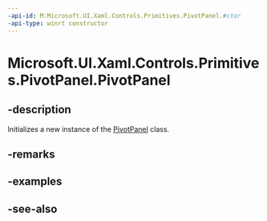 ```yaml
---
-api-id: M:Microsoft.UI.Xaml.Controls.Primitives.PivotPanel.#ctor
-api-type: winrt constructor
---
```


<!-- Method syntax
public PivotPanel()
-->

# Microsoft.UI.Xaml.Controls.Primitives.PivotPanel.PivotPanel

## -description
Initializes a new instance of the [PivotPanel](pivotpanel.md) class.

## -remarks

## -examples

## -see-also
